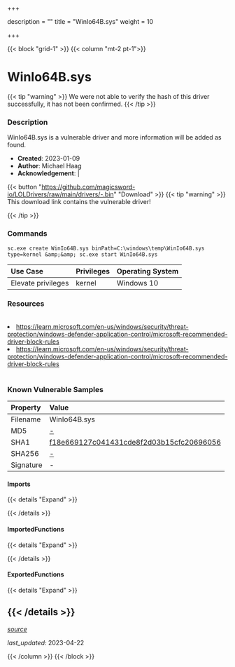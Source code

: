 +++

description = ""
title = "WinIo64B.sys"
weight = 10

+++


{{< block "grid-1" >}}
{{< column "mt-2 pt-1">}}


# WinIo64B.sys 


{{< tip "warning" >}}
We were not able to verify the hash of this driver successfully, it has not been confirmed.
{{< /tip >}}


### Description

WinIo64B.sys is a vulnerable driver and more information will be added as found.

- **Created**: 2023-01-09
- **Author**: Michael Haag
- **Acknowledgement**:  | [](https://twitter.com/)

{{< button "https://github.com/magicsword-io/LOLDrivers/raw/main/drivers/-.bin" "Download" >}}
{{< tip "warning" >}}
This download link contains the vulnerable driver!

{{< /tip >}}

### Commands

```
sc.exe create WinIo64B.sys binPath=C:\windows\temp\WinIo64B.sys type=kernel &amp;&amp; sc.exe start WinIo64B.sys
```

| Use Case | Privileges | Operating System | 
|:---- | ---- | ---- |
| Elevate privileges | kernel | Windows 10 |

### Resources
<br>
<li><a href=" https://learn.microsoft.com/en-us/windows/security/threat-protection/windows-defender-application-control/microsoft-recommended-driver-block-rules"> https://learn.microsoft.com/en-us/windows/security/threat-protection/windows-defender-application-control/microsoft-recommended-driver-block-rules</a></li>
<li><a href="https://learn.microsoft.com/en-us/windows/security/threat-protection/windows-defender-application-control/microsoft-recommended-driver-block-rules">https://learn.microsoft.com/en-us/windows/security/threat-protection/windows-defender-application-control/microsoft-recommended-driver-block-rules</a></li>
<br>

### Known Vulnerable Samples

| Property           | Value |
|:-------------------|:------|
| Filename           | WinIo64B.sys |
| MD5                | [-](https://www.virustotal.com/gui/file/-) |
| SHA1               | [f18e669127c041431cde8f2d03b15cfc20696056](https://www.virustotal.com/gui/file/f18e669127c041431cde8f2d03b15cfc20696056) |
| SHA256             | [-](https://www.virustotal.com/gui/file/-) |
| Signature         | -   |


#### Imports
{{< details "Expand" >}}

{{< /details >}}
#### ImportedFunctions
{{< details "Expand" >}}

{{< /details >}}
#### ExportedFunctions
{{< details "Expand" >}}

{{< /details >}}
-----



[*source*](https://github.com/magicsword-io/LOLDrivers/tree/main/yaml/winio64b.yaml)

*last_updated:* 2023-04-22








{{< /column >}}
{{< /block >}}
